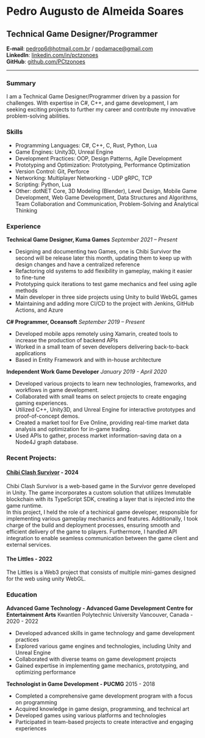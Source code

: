 # Pedro Augusto de Almeida Soares

## Technical Game Designer/Programmer

**E-mail**: pedrop6@hotmail.com.br / ppdamace@gmail.com  
**LinkedIn**: [linkedin.com/in/pctzonoes](https://www.linkedin.com/in/pctzonoes/)  
**GitHub**: [github.com/PCtzonoes](https://github.com/PCtzonoes)

****

### Summary

I am a Technical Game Designer/Programmer driven by a passion for challenges. With expertise in C#, C++, and game
development, I am seeking exciting projects to further my career and contribute my innovative problem-solving abilities.

### Skills

- Programming Languages: C#, C++, C, Rust, Python, Lua
- Game Engines: Unity3D, Unreal Engine
- Development Practices: OOP, Design Patterns, Agile Development
- Prototyping and Optimization: Prototyping, Performance Optimization
- Version Control: Git, Perforce
- Networking: Multiplayer Networking - UDP gRPC, TCP
- Scripting: Python, Lua
- Other: dotNET Core, 3D Modeling (Blender), Level Design, Mobile Game Development, Web Game Development, Data
  Structures and Algorithms, Team Collaboration and Communication, Problem-Solving and Analytical Thinking

### Experience

**Technical Game Designer, Kuma Games**
_September 2021 – Present_

- Designing and documenting two Games, one is Chibi Survivor the second will be release later this month, updating them
  to keep up with design changes and have a centralized reference
- Refactoring old systems to add flexibility in gameplay, making it easier to fine-tune
- Prototyping quick iterations to test game mechanics and feel using agile methods
- Main developer in three side projects using Unity to build WebGL games
- Maintaining and adding more CI/CD to the project with Jenkins, GitHub Actions, and Azure

**C# Programmer, Oceansoft**
_September 2019 – Present_

- Developed mobile apps remotely using Xamarin, created tools to increase the production of backend APIs
- Worked in a small team of seven developers delivering back-to-back applications
- Based in Entity Framework and with in-house architecture

**Independent Work Game Developer**
_January 2019 - April 2020_

- Developed various projects to learn new technologies, frameworks, and workflows in game development.
- Collaborated with small teams on select projects to create engaging gaming experiences.
- Utilized C++, Unity3D, and Unreal Engine for interactive prototypes and proof-of-concept demos.
- Created a market tool for Eve Online, providing real-time market data analysis and optimization for in-game trading.
- Used APIs to gather, process market information-saving data on a Node4J graph database.

### Recent Projects:

#### [**Chibi Clash Survivor**](chibi.gg) - 2024

Chibi Clash Survivor is a web-based game in the Survivor genre developed in Unity.
The game incorporates a custom solution that utilizes Immutable blockchain with its TypeScript SDK, creating a layer
that is injected into the game
runtime.  
In this project, I held the role of a techinical game developer, responsible for implementing various gameplay mechanics
and features. Additionally, I took charge of the build and deployment processes, ensuring smooth and efficient delivery
of the game to players. Furthermore, I handled API integration to enable seamless communication between the game client
and external services.

#### **The Littles** - 2022

The Littles is a Web3 project that consists of multiple mini-games designed for the web using unity WebGL.

### Education

**Advanced Game Technology - Advanced Game Development Centre for Entertainment Arts**
Kwantlen Polytechnic University Vancouver, Canada - 2020 - 2022

- Developed advanced skills in game technology and game development practices
- Explored various game engines and technologies, including Unity and Unreal Engine
- Collaborated with diverse teams on game development projects
- Gained expertise in implementing game mechanics, prototyping, and optimizing performance

**Technologist in Game Development - PUCMG**
2015 - 2018

- Completed a comprehensive game development program with a focus on programming
- Acquired knowledge in game design, programming, and technical art
- Developed games using various platforms and technologies
- Participated in team-based projects to create interactive and engaging experiences